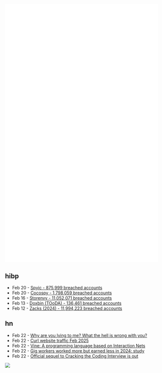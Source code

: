 ![Metrics](https://raw.githubusercontent.com/phixion/phixion/master/metrics.svg)

## hibp

<!--
for https://github.com/phixion/phixion/blob/main/.github/workflows/feeds.yml
-->
<!--START_SECTION:haveibeenpwnd-->
- Feb 20 - [Spyic - 875,999 breached accounts](https://haveibeenpwned.com/PwnedWebsites#Spyic)
- Feb 20 - [Cocospy - 1,798,059 breached accounts](https://haveibeenpwned.com/PwnedWebsites#Cocospy)
- Feb 16 - [Storenvy - 11,052,071 breached accounts](https://haveibeenpwned.com/PwnedWebsites#Storenvy)
- Feb 13 - [Doxbin (TOoDA) - 136,461 breached accounts](https://haveibeenpwned.com/PwnedWebsites#DoxbinTOoDA)
- Feb 12 - [Zacks (2024) - 11,994,223 breached accounts](https://haveibeenpwned.com/PwnedWebsites#Zacks2024)
<!--END_SECTION:haveibeenpwnd-->

## hn

<!--
for https://github.com/phixion/phixion/blob/main/.github/workflows/feeds.yml
-->
<!--START_SECTION:hn-->
- Feb 22 - [Why are you lying to me? What the hell is wrong with you?](https://respectfulleadership.substack.com/p/a-true-story-software-bugs-dishonesty)
- Feb 22 - [Curl website traffic Feb 2025](https://daniel.haxx.se/blog/2025/02/22/curl-website-traffic-feb-2025/)
- Feb 22 - [Vine: A programming language based on Interaction Nets](https://vine.dev/)
- Feb 22 - [Gig workers worked more but earned less in 2024: study](https://www.businessinsider.com/uber-lyft-instacart-gig-workers-saw-earnings-fall-2024-2025-2)
- Feb 22 - [Official sequel to Cracking the Coding Interview is out](https://interviewing.io/blog/we-co-wrote-the-official-sequel-to-cracking-the-coding-interview-introducing-beyond-ctci)
<!--END_SECTION:hn-->

<!--
for https://yhype.me
-->
![](https://hit.yhype.me/github/profile?user_id=13013670)
